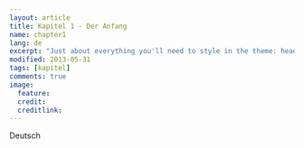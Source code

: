 ```yaml
---
layout: article
title: Kapitel 1 - Der Anfang
name: chapter1
lang: de
excerpt: "Just about everything you'll need to style in the theme: headings, paragraphs, blockquotes, tables, code blocks, and more."
modified: 2013-05-31
tags: [kapitel]
comments: true
image:
  feature: 
  credit: 
  creditlink: 
---
```


Deutsch
